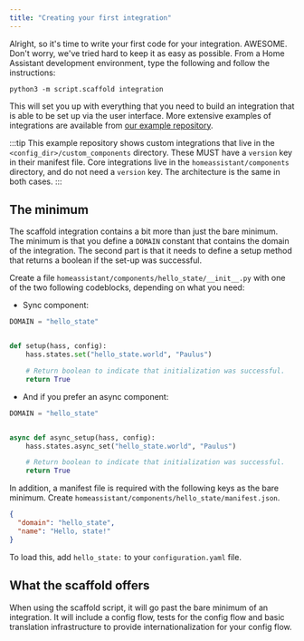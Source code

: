 ```yaml
---
title: "Creating your first integration"
---
```


Alright, so it's time to write your first code for your integration. AWESOME. Don't worry, we've tried hard to keep it as easy as possible. From a Home Assistant development environment, type the following and follow the instructions:

```shell
python3 -m script.scaffold integration
```

This will set you up with everything that you need to build an integration that is able to be set up via the user interface. More extensive examples of integrations are available from [our example repository](https://github.com/home-assistant/example-custom-config/tree/master/custom_components/).

:::tip
This example repository shows custom integrations that live in the `<config_dir>/custom_components` directory. These MUST have a `version` key in their manifest file. Core integrations live in the `homeassistant/components` directory, and do not need a `version` key. The architecture is the same in both cases.
:::

## The minimum

The scaffold integration contains a bit more than just the bare minimum. The minimum is that you define a `DOMAIN` constant that contains the domain of the integration. The second part is that it needs to define a setup method that returns a boolean if the set-up was successful.

Create a file `homeassistant/components/hello_state/__init__.py` with one of the two following codeblocks, depending on what you need:

- Sync component:

```python
DOMAIN = "hello_state"


def setup(hass, config):
    hass.states.set("hello_state.world", "Paulus")

    # Return boolean to indicate that initialization was successful.
    return True
```

- And if you prefer an async component:

```python
DOMAIN = "hello_state"


async def async_setup(hass, config):
    hass.states.async_set("hello_state.world", "Paulus")

    # Return boolean to indicate that initialization was successful.
    return True
```

In addition, a manifest file is required with the following keys as the bare minimum. Create `homeassistant/components/hello_state/manifest.json`.

```json
{
  "domain": "hello_state",
  "name": "Hello, state!"
}
```

To load this, add `hello_state:` to your `configuration.yaml` file. 

## What the scaffold offers

When using the scaffold script, it will go past the bare minimum of an integration. It will include a config flow, tests for the config flow and basic translation infrastructure to provide internationalization for your config flow.
